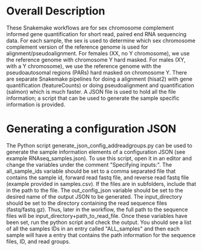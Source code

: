 # Overall Description

These Snakemake workflows are for sex chromosome complement informed gene quantification for short read, paired end RNA sequencing data.  For each sample, the sex is used to determine which sex chromosome complement version of the reference genome is used for alignment/pseudoalignment.  For females (XX, no Y chromosome),  we use the reference genome with chromosome Y hard masked.  For males (XY, with a Y chromosome), we use the reference genome with the pseudoautosomal regions (PARs) hard masked on chromosome Y.  There are separate Snakemake pipelines for doing a alignment (hisat2) with gene quantification (featureCounts) or doing pseudoalignment and quantification (salmon) which is much faster.  A JSON file is used to hold all the file information; a script that can be used to generate the sample specific information is provided.  

# Generating a configuration JSON

The Python script generate_json_config_addreadgroups.py can be used to generate the sample information elements of a configuration JSON (see example RNAseq_samples.json).  To use this script, open it in an editor and change the variables under the comment "Specifying inputs:".  The all_sample_ids variable should be set to a comma separated file that contains the sample id, forward read fastq file, and reverse read fastq file (example provided in samples.csv).  If the files are in subfolders, include that in the path to the file.  The out_config_json variable should be set to the desired name of the output JSON to be generated.  The input_directory should be set to the directory containing the read sequence files (fastq/fastq.gz).  Thus, later in the workflow, the full path to the sequence files will be input_directory+path_to_read_file.  Once these variables have been set, run the python script and check the output.  You should see a list of all the samples IDs in an entry called "ALL_samples" and then each sample will have a entry that contains the path information for the sequence files, ID, and read groups.

